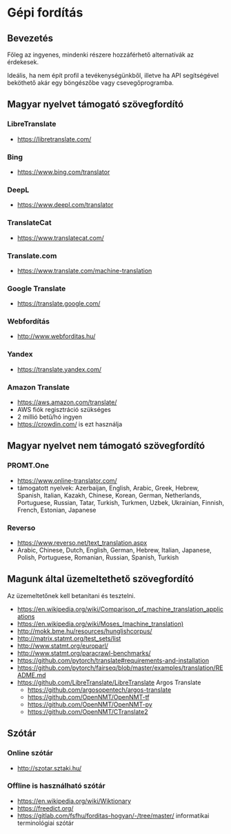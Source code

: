 # Gépi fordítás

## Bevezetés

Főleg az ingyenes, mindenki részere hozzáférhető alternatívák az érdekesek.

Ideális, ha nem épít profil a tevékenységünkből, illetve ha API segítségével beköthető akár egy böngészőbe vagy csevegőprogramba.

## Magyar nyelvet támogató szövegfordító

### LibreTranslate

* https://libretranslate.com/

### Bing

* https://www.bing.com/translator

### DeepL

* https://www.deepl.com/translator

### TranslateCat

* https://www.translatecat.com/

### Translate.com

* https://www.translate.com/machine-translation

### Google Translate

* https://translate.google.com/

### Webfordítás

* http://www.webforditas.hu/

### Yandex

* https://translate.yandex.com/

### Amazon Translate

* https://aws.amazon.com/translate/
* AWS fiók regisztráció szükséges
* 2 millió betű/hó ingyen
* https://crowdin.com/ is ezt használja

## Magyar nyelvet nem támogató szövegfordító

### PROMT.One

* https://www.online-translator.com/
* támogatott nyelvek: Azerbaijan, English, Arabic, Greek, Hebrew, Spanish, Italian, Kazakh, Chinese, Korean, German, Netherlands, Portuguese, Russian, Tatar, Turkish, Turkmen, Uzbek, Ukrainian, Finnish, French, Estonian, Japanese

### Reverso

* https://www.reverso.net/text_translation.aspx
* Arabic, Chinese, Dutch, English, German, Hebrew, Italian, Japanese, Polish, Portuguese, Romanian, Russian, Spanish, Turkish

## Magunk által üzemeltethető szövegfordító

Az üzemeltetőnek kell betanítani és tesztelni.

* https://en.wikipedia.org/wiki/Comparison_of_machine_translation_applications
* https://en.wikipedia.org/wiki/Moses_(machine_translation)
* http://mokk.bme.hu/resources/hunglishcorpus/
* http://matrix.statmt.org/test_sets/list
* http://www.statmt.org/europarl/
* http://www.statmt.org/paracrawl-benchmarks/
* https://github.com/pytorch/translate#requirements-and-installation
* https://github.com/pytorch/fairseq/blob/master/examples/translation/README.md
* https://github.com/LibreTranslate/LibreTranslate Argos Translate
  * https://github.com/argosopentech/argos-translate
  * https://github.com/OpenNMT/OpenNMT-tf
  * https://github.com/OpenNMT/OpenNMT-py
  * https://github.com/OpenNMT/CTranslate2

## Szótár

### Online szótár

* http://szotar.sztaki.hu/

### Offline is használható szótár

* https://en.wikipedia.org/wiki/Wiktionary
* https://freedict.org/
* https://gitlab.com/fsfhu/forditas-hogyan/-/tree/master/ informatikai terminológiai szótár
